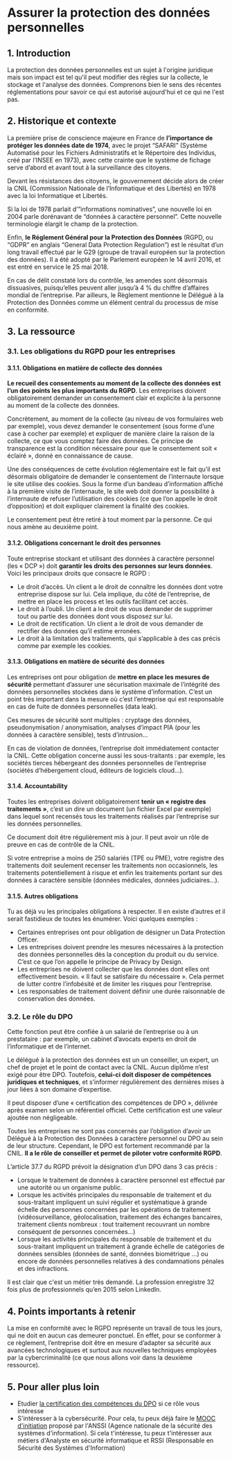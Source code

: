 # Assurer la protection des données personnelles

## 1. Introduction
La protection des données personnelles est un sujet à l'origine juridique mais son impact est tel qu'il peut modifier des règles sur la collecte, le stockage et l'analyse des données. Comprenons bien le sens des récentes réglementations pour savoir ce qui est autorisé aujourd'hui et ce qui ne l'est pas.

## 2. Historique et contexte
La première prise de conscience majeure en France de **l’importance de protéger les données date de 1974**, avec le projet “SAFARI” (Système Automatisé pour les Fichiers Administratifs et le Répertoire des Individus, créé par l’INSEE en 1973), avec cette crainte que le système de fichage serve d’abord et avant tout à la surveillance des citoyens.

Devant les résistances des citoyens, le gouvernement décide alors de créer la CNIL (Commission Nationale de l’Informatique et des Libertés) en 1978 avec la loi Informatique et Libertés.

Si la loi de 1978 parlait d’”informations nominatives”, une nouvelle loi en 2004 parle dorénavant de “données à caractère personnel”. Cette nouvelle terminologie élargit le champ de la protection.

Enfin, **le Réglement Général pour la Protection des Données** (RGPD, ou “GDPR” en anglais “General Data Protection Regulation”) est le résultat d’un long travail effectué par le G29 (groupe de travail européen sur la protection des données). Il a été adopté par le Parlement européen le 14 avril 2016, et est entré en service le 25 mai 2018.

En cas de délit constaté lors du contrôle, les amendes sont désormais dissuasives, puisqu’elles peuvent aller jusqu’à 4 % du chiffre d’affaires mondial de l’entreprise. Par ailleurs, le Règlement mentionne le Délégué à la Protection des Données comme un élément central du processus de mise en conformité.

## 3. La ressource

### 3.1. Les obligations du RGPD pour les entreprises

#### 3.1.1. Obligations en matière de collecte des données

**Le recueil des consentements au moment de la collecte des données est l’un des points les plus importants du RGPD**. Les entreprises doivent obligatoirement demander un consentement clair et explicite à la personne au moment de la collecte des données. 

Concrètement, au moment de la collecte (au niveau de vos formulaires web par exemple), vous devez demander le consentement (sous forme d’une case à cocher par exemple) et expliquer de manière claire la raison de la collecte, ce que vous comptez faire des données. Ce principe de transparence est la condition nécessaire pour que le consentement soit « éclairé », donné en connaissance de cause.

Une des conséquences de cette évolution réglementaire est le fait qu’il est désormais obligatoire de demander le consentement de l’internaute lorsque le site utilise des cookies. Sous la forme d’un bandeau d’information affiché à la première visite de l’internaute, le site web doit donner la possibilité à l’internaute de refuser l’utilisation des cookies (ce que l’on appelle le droit d’opposition) et doit expliquer clairement la finalité des cookies. 

Le consentement peut être retiré à tout moment par la personne. Ce qui nous amène au deuxième point.

#### 3.1.2. Obligations concernant le droit des personnes

Toute entreprise stockant et utilisant des données à caractère personnel (les « DCP ») doit **garantir les droits des personnes sur leurs données**. Voici les principaux droits que consacre le RGPD :
- Le droit d’accès. Un client a le droit de connaître les données dont votre entreprise dispose sur lui. Cela implique, du côté de l’entreprise, de mettre en place les process et les outils facilitant cet accès.
- Le droit à l’oubli. Un client a le droit de vous demander de supprimer tout ou partie des données dont vous disposez sur lui.
- Le droit de rectification. Un client a le droit de vous demander de rectifier des données qu’il estime erronées.
- Le droit à la limitation des traitements, qui s’applicable à des cas précis comme par exemple les cookies.

#### 3.1.3. Obligations en matière de sécurité des données

Les entreprises ont pour obligation de **mettre en place les mesures de sécurité** permettant d’assurer une sécurisation maximale de l’intégrité des données personnelles stockées dans le système d’information. C’est un point très important dans la mesure où c’est l’entreprise qui est responsable en cas de fuite de données personnelles (data leak).

Ces mesures de sécurité sont multiples : cryptage des données, pseudonymisation / anonymisation, analyses d’impact PIA (pour les données à caractère sensible), tests d’intrusion… 

En cas de violation de données, l’entreprise doit immédiatement contacter la CNIL. Cette obligation concerne aussi les sous-traitants : par exemple, les sociétés tierces hébergeant des données personnelles de l’entreprise (sociétés d’hébergement cloud, éditeurs de logiciels cloud…).

#### 3.1.4. Accountability

Toutes les entreprises doivent obligatoirement **tenir un « registre des traitements »**, c’est un dire un document (un fichier Excel par exemple) dans lequel sont recensés tous les traitements réalisés par l’entreprise sur les données personnelles. 

Ce document doit être régulièrement mis à jour. Il peut avoir un rôle de preuve en cas de contrôle de la CNIL.

Si votre entreprise a moins de 250 salariés (TPE ou PME), votre registre des traitements doit seulement recenser les traitements non occasionnels, les traitements potentiellement à risque et enfin les traitements portant sur des données à caractère sensible (données médicales, données judiciaires…).

#### 3.1.5. Autres obligations 

Tu as déjà vu les principales obligations à respecter. Il en existe d’autres et il serait fastidieux de toutes les énumérer. Voici quelques exemples :
- Certaines entreprises ont pour obligation de désigner un Data Protection Officer. 
- Les entreprises doivent prendre les mesures nécessaires à la protection des données personnelles dès la conception du produit ou du service. C’est ce que l’on appelle le principe de Privacy by Design.
- Les entreprises ne doivent collecter que les données dont elles ont effectivement besoin. « Il faut se satisfaire du nécessaire ». Cela permet de lutter contre l’infobésité et de limiter les risques pour l’entreprise.
- Les responsables de traitement doivent définir une durée raisonnable de conservation des données.

### 3.2. Le rôle du DPO
Cette fonction peut être confiée à un salarié de l’entreprise ou à un prestataire : par exemple, un cabinet d’avocats experts en droit de l’informatique et de l’internet. 

Le délégué à la protection des données est un un conseiller, un expert, un chef de projet et le point de contact avec la CNIL. Aucun diplôme n’est exigé pour être DPO. Toutefois, **celui-ci doit disposer de compétences juridiques et techniques**, et s’informer régulièrement des dernières mises à jour liées à son domaine d’expertise.
 
Il peut disposer d’une « certification des compétences de DPO », délivrée après examen selon un référentiel officiel. Cette certification est une valeur ajoutée non négligeable.

Toutes les entreprises ne sont pas concernés par l’obligation d’avoir un Délégué à la Protection des Données à caractère personnel ou DPO au sein de leur structure. Cependant, le DPO est fortement recommandé par la CNIL. **Il a le rôle de conseiller et permet de piloter votre conformité RGPD**.

L’article 37.7 du RGPD prévoit la désignation d’un DPO dans 3 cas précis :
- Lorsque le traitement de données à caractère personnel est effectué par une autorité ou un organisme public.
- Lorsque les activités principales du responsable de traitement et du sous-traitant impliquent un suivi régulier et systématique à grande échelle des personnes concernées par les opérations de traitement (vidéosurveillance, géolocalisation, traitement des échanges bancaires, traitement clients nombreux : tout traitement recouvrant un nombre conséquent de personnes concernées…)
- Lorsque les activités principales du responsable de traitement et du sous-traitant impliquent un traitement à grande échelle de catégories de données sensibles (données de santé, données biométrique …) ou encore de données personnelles relatives à des condamnations pénales et des infractions.

Il est clair que c'est un métier très demandé. La profession enregistre 32 fois plus de professionnels qu’en 2015 selon LinkedIn.


## 4. Points importants à retenir
La mise en conformité avec le RGPD représente un travail de tous les jours, qui ne doit en aucun cas demeurer ponctuel. En effet, pour se conformer à ce règlement, l’entreprise doit être en mesure d’adapter sa sécurité aux avancées technologiques et surtout aux nouvelles techniques employées par la cybercriminalité (ce que nous allons voir dans la deuxième ressource).

## 5. Pour aller plus loin
- Etudier [la certification des compétences du DPO](https://www.cnil.fr/fr/certification-des-competences-du-dpo-la-cnil-adopte-deux-referentiels) si ce rôle vous intéresse
- S'intéresser à la cybersécurité. Pour cela, tu peux déjà faire le [MOOC d'initiation](https://secnumacademie.gouv.fr/) proposé par l'ANSSI (Agence nationale de la sécurité des systèmes d'information). Si cela t'intéresse, tu peux t'intéresser aux métiers d'Analyste en sécurité informatique et RSSI (Responsable en Sécurité des Systèmes d'Information)
